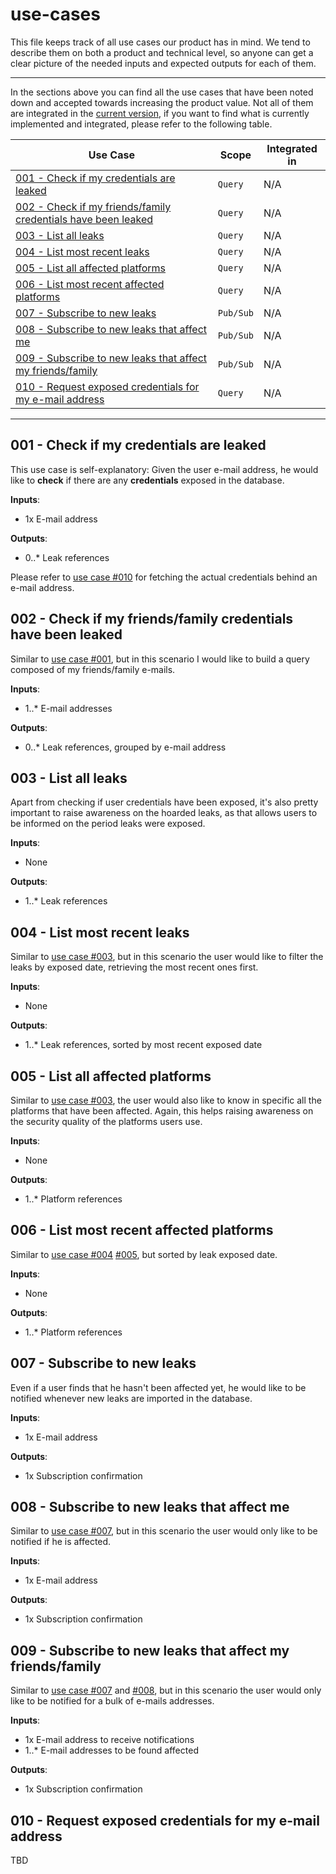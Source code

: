 # use-cases

This file keeps track of all use cases our product has in mind. We tend to describe them on both a product and technical level, so anyone can get a clear picture of the needed inputs and expected outputs for each of them.

---

In the sections above you can find all the use cases that have been noted down and accepted towards increasing the product value. Not all of them are integrated in the [current version](changelog.md), if you want to find what is currently implemented and integrated, please refer to the following table.

|Use Case|Scope|Integrated in|
|--------|-----|-------------|
|[001 - Check if my credentials are leaked](#001---check-if-my-credentials-are-leaked)|`Query`|N/A|
|[002 - Check if my friends/family credentials have been leaked](#002---check-if-my-friendsfamily-credentials-have-been-leaked)|`Query`|N/A|
|[003 - List all leaks](#003---list-all-leaks)|`Query`|N/A|
|[004 - List most recent leaks](#004---list-most-recent-leaks)|`Query`|N/A|
|[005 - List all affected platforms](#005---list-all-affected-platforms)|`Query`|N/A|
|[006 - List most recent affected platforms](#006---list-most-recent-affected-platforms)|`Query`|N/A|
|[007 - Subscribe to new leaks](#007---subscribe-to-new-leaks)|`Pub/Sub`|N/A|
|[008 - Subscribe to new leaks that affect me](#008---subscribe-to-new-leaks-that-affect-me)|`Pub/Sub`|N/A|
|[009 - Subscribe to new leaks that affect my friends/family](#009---subscribe-to-new-leaks-that-affect-my-friendsfamily)|`Pub/Sub`|N/A|
|[010 - Request exposed credentials for my e-mail address](#010---request-exposed-credentials-for-my-e-mail-address)|`Query`|N/A|

---

## 001 - Check if my credentials are leaked

This use case is self-explanatory: Given the user e-mail address, he would like to **check** if there are any **credentials** exposed in the database.

**Inputs**:

- 1x E-mail address

**Outputs**:

- 0..* Leak references

Please refer to [use case #010](#010---request-exposed-credentials-for-my-e-mail-address) for fetching the actual credentials behind an e-mail address.

## 002 - Check if my friends/family credentials have been leaked

Similar to [use case #001](#001---check-if-my-credentials-are-leaked), but in this scenario I would like to build a query composed of my friends/family e-mails.

**Inputs**:

- 1..* E-mail addresses

**Outputs**:

- 0..* Leak references, grouped by e-mail address

## 003 - List all leaks

Apart from checking if user credentials have been exposed, it's also pretty important to raise awareness on the hoarded leaks, as that allows users to be informed on the period leaks were exposed.

**Inputs**:

- None

**Outputs**:

- 1..* Leak references

## 004 - List most recent leaks

Similar to [use case #003](#003---list-all-leaks), but in this scenario the user would like to filter the leaks by exposed date, retrieving the most recent ones first.

**Inputs**:

- None

**Outputs**:

- 1..* Leak references, sorted by most recent exposed date

## 005 - List all affected platforms

Similar to [use case #003](#003---list-all-leaks), the user would also like to know in specific all the platforms that have been affected. Again, this helps raising awareness on the security quality of the platforms users use.

**Inputs**:

- None

**Outputs**:

- 1..* Platform references

## 006 - List most recent affected platforms

Similar to [use case #004](#004---list-most-recent-leaks) [#005](#005---list-all-affected-platforms), but sorted by leak exposed date.

**Inputs**:

- None

**Outputs**:

- 1..* Platform references

## 007 - Subscribe to new leaks

Even if a user finds that he hasn't been affected yet, he would like to be notified whenever new leaks are imported in the database.

**Inputs**:

- 1x E-mail address

**Outputs**:

- 1x Subscription confirmation

## 008 - Subscribe to new leaks that affect me

Similar to [use case #007](#007---subscribe-to-new-leaks), but in this scenario the user would only like to be notified if he is affected.

**Inputs**:

- 1x E-mail address

**Outputs**:

- 1x Subscription confirmation

## 009 - Subscribe to new leaks that affect my friends/family 

Similar to [use case #007](#007---subscribe-to-new-leaks) and [#008](#008---subscribe-to-new-leaks-that-affect-me), but in this scenario the user would only like to be notified for a bulk of e-mails addresses.

**Inputs**:

- 1x E-mail address to receive notifications
- 1..* E-mail addresses to be found affected

**Outputs**:

- 1x Subscription confirmation

## 010 - Request exposed credentials for my e-mail address

TBD